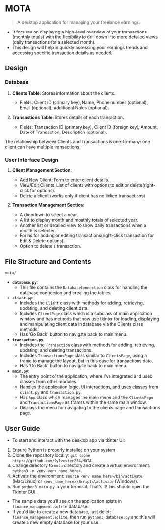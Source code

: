 # MOTA

> A desktop application for managing your freelance earnings.

- It focuses on displaying a high-level overview of your transactions (monthly totals) with the flexibility to drill down into more detailed views (daily transactions for a selected month). 
- This design will help in quickly assessing your earnings trends and accessing specific transaction details as needed.

## Design
### Database

1. **Clients Table**: Stores information about the clients.
   - Fields: Client ID (primary key), Name, Phone number (optional), Email (optional), Additional Notes (optional).

2. **Transactions Table**: Stores details of each transaction.
   - Fields: Transaction ID (primary key), Client ID (foreign key), Amount, Date of Transaction, Description (optional).

The relationship between Clients and Transactions is one-to-many: one client can have multiple transactions.

### User Interface Design

1. **Client Management Section**:
   - Add New Client: Form to enter client details.
   - View/Edit Clients: List of clients with options to edit or delete(right-click for options).
   - Delete a client (works only if client has no linked transactions)

2. **Transaction Management Section**:
   - A dropdown to select a year. 
   - A list to display month and monthly totals of selected year. 
   - Another list or detailed view to show daily transactions when a month is selected. 
   - Forms for adding or editing transactions(right-click transaction for Edit & Delete options).
   - Option to delete a transaction.
   


## File Structure and Contents

`mota/`

- **`database.py`**:
    - This file contains the `DatabaseConnection` class for handling the database connection and creating the tables.
- **`client.py`**:
    - Includes the `Client` class with methods for adding, retrieving, updating, and deleting client data.
    - Includes `ClientPage` class which is a subclass of main application window and has methods that now use tkinter for loading, 
  displaying and manipulating client data in database via the Clients class methods.
    - Has 'Go Back' button to navigate back to main menu.
- **`transaction.py`**:
    - Includes the `Transaction` class with methods for adding, retrieving, updating, and deleting transactions.
    - Includes `TransactionsPage` class similar to `ClientsPage`, using a frame to manage the layout, but in this case for transactions data.
    - Has 'Go Back' button to navigate back to main menu.
- **`main.py`**:
    - The entry point of the application, where I've integrated and used classes from other modules.
    - Handles the application logic, UI interactions, and uses classes from `client.py` and `transaction.py`.
    - Has `App` class which manages the main menu and the `ClientsPage` and `TransactionsPage` as frames within the same main window.
    - Displays the menu for navigating to the clients page and transactions page.


## User Guide
- To start and interact with the desktop app via tkinter UI:

1. Ensure Python is properly installed on your system 
2. Clone the repository locally: `git clone https://github.com/Sylvester254/MOTA`.
3. Change directory to `mota` directory and create a virtual environment: `python3 -m venv <env name here>`.
4. Activate the environment: `source <env name here>/bin/activate` (Mac/Linux) or `<env_name_here>\Scripts\activate` (Windows).
5. Run `python3 main.py` in your terminal.
That's it! this should open the Tkinter GUI.

- The sample data you'll see on the application exists in `finance_management.sqlite` database.
- If you'd like to create a new database, just delete `finance_management.sqlite`, then run `python3 database.py` and this will create a new empty database for your use.

